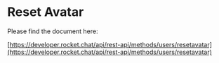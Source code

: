 # Reset Avatar

Please find the document here: 

[https://developer.rocket.chat/api/rest-api/methods/users/resetavatar](https://developer.rocket.chat/api/rest-api/methods/users/resetavatar)

